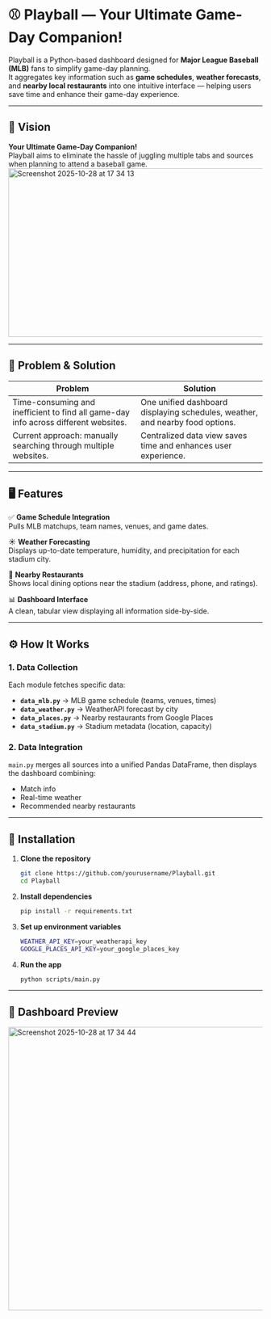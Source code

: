 # ⚾ Playball — Your Ultimate Game-Day Companion!

Playball is a Python-based dashboard designed for **Major League Baseball (MLB)** fans to simplify game-day planning.  
It aggregates key information such as **game schedules**, **weather forecasts**, and **nearby local restaurants** into one intuitive interface — helping users save time and enhance their game-day experience.

---

## 🎯 Vision

**Your Ultimate Game-Day Companion!**  
Playball aims to eliminate the hassle of juggling multiple tabs and sources when planning to attend a baseball game.
<img width="513" height="334" alt="Screenshot 2025-10-28 at 17 34 13" src="https://github.com/user-attachments/assets/21021c8a-983a-4978-b9bd-5acb1fd56ee6" />


---

## 🧩 Problem & Solution

| Problem | Solution |
|----------|-----------|
| Time-consuming and inefficient to find all game-day info across different websites. | One unified dashboard displaying schedules, weather, and nearby food options. |
| Current approach: manually searching through multiple websites. | Centralized data view saves time and enhances user experience. |

---

## 🖥️ Features

✅ **Game Schedule Integration**  
Pulls MLB matchups, team names, venues, and game dates.

☀️ **Weather Forecasting**  
Displays up-to-date temperature, humidity, and precipitation for each stadium city.

🍔 **Nearby Restaurants**  
Shows local dining options near the stadium (address, phone, and ratings).

📊 **Dashboard Interface**  
A clean, tabular view displaying all information side-by-side.

---

## ⚙️ How It Works

### 1. Data Collection
Each module fetches specific data:
- **`data_mlb.py`** → MLB game schedule (teams, venues, times)  
- **`data_weather.py`** → WeatherAPI forecast by city  
- **`data_places.py`** → Nearby restaurants from Google Places  
- **`data_stadium.py`** → Stadium metadata (location, capacity)

### 2. Data Integration
`main.py` merges all sources into a unified Pandas DataFrame, then displays the dashboard combining:
- Match info  
- Real-time weather  
- Recommended nearby restaurants  
---

## 🧰 Installation

1. **Clone the repository**
   ```bash
   git clone https://github.com/yourusername/Playball.git
   cd Playball
2. **Install dependencies**
   ```bash
   pip install -r requirements.txt
3. **Set up environment variables**
   ```bash
   WEATHER_API_KEY=your_weatherapi_key
   GOOGLE_PLACES_API_KEY=your_google_places_key
4. **Run the app**
   ```bash
   python scripts/main.py

---
## 📸 Dashboard Preview

<img width="1013" height="561" alt="Screenshot 2025-10-28 at 17 34 44" src="https://github.com/user-attachments/assets/d3f72de9-9891-48cc-bb73-1b7372bc924f" />
